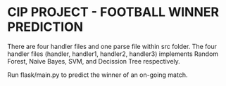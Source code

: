 # CIP PROJECT - FOOTBALL WINNER PREDICTION

There are four handler files and one parse file within src folder. The four handler files (handler, handler1, handler2, handler3) implements Random Forest, Naive Bayes, SVM, and Decission Tree respectively.

Run flask/main.py to predict the winner of an on-going match.
